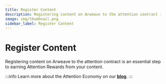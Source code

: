 ```yaml
---
title: Register Content
description: Registering content on Arweave to the attention contract is an essential step to earning Attention Rewards from your content.
image: img/thumbnail.png
sidebar_label: Register Content
---
```


# Register Content

Registering content on Arweave to the attention contract is an essential step to earning Attention Rewards from your content.&#x20;

:::info
Learn more about the Attention Economy on our [**blog**](https://blog.koii.network/What-Is-The-Attention_Economy/).
:::

